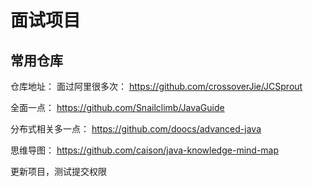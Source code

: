 # 面试项目

## 常用仓库

仓库地址：
面过阿里很多次：
https://github.com/crossoverJie/JCSprout

全面一点：
https://github.com/Snailclimb/JavaGuide

分布式相关多一点：
https://github.com/doocs/advanced-java

思维导图：
https://github.com/caison/java-knowledge-mind-map

更新项目，测试提交权限
